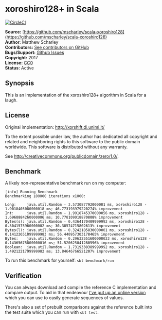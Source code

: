 # xoroshiro128+ in Scala

[![CircleCI](https://circleci.com/gh/mscharley/scala-xoroshiro128.svg?style=svg)](https://circleci.com/gh/mscharley/scala-xoroshiro128)

**Source:** [https://github.com/mscharley/scala-xoroshiro128](https://github.com/mscharley/scala-xoroshiro128)  
**Author:** Matthew Scharley  
**Contributors:** [See contributors on GitHub][gh-contrib]  
**Bugs/Support:** [Github Issues][gh-issues]  
**Copyright:** 2017  
**License:** [CC0](http://creativecommons.org/publicdomain/zero/1.0/)  
**Status:** Active

## Synopsis

This is an implementation of the xoroshiro128+ algorithm in Scala for a laugh.

## License

Original implementation: http://xorshift.di.unimi.it/

To the extent possible under law, the author has dedicated all copyright
and related and neighboring rights to this software to the public domain
worldwide. This software is distributed without any warranty.

See <http://creativecommons.org/publicdomain/zero/1.0/>.

## Benchmark

A likely non-representative benchmark run on my computer:

```
[info] Running Benchmark
Benchmarking 100000 iterations x1000:

Long:     java.util.Random - 3.573087792000001 ms, xoroshiro128 - 1.9018405080000018 ms; 46.773193979220274% improvement
Int:      java.util.Random - 1.9018745370000056 ms, xoroshiro128 - 1.6968884260000006 ms; 10.778109018870808% improvement
Bytes(s): java.util.Random - 0.4364170409999992 ms, xoroshiro128 - 0.3041575960000002 ms; 30.30574715802613% improvement
Bytes(l): java.util.Random - 0.3242185830000001 ms, xoroshiro128 - 0.14122651099999983 ms; 56.440957303178465% improvement
Bytes:    java.util.Random - 0.29632551600000023 ms, xoroshiro128 - 0.14365675800000016 ms; 51.520625041280596% improvement
Boolean:  java.util.Random - 1.7319338389999992 ms, xoroshiro128 - 1.4921221799999982 ms; 13.84646766521207% improvement
```

To run this benchmark for yourself: `sbt benchmark/run`

## Verification

You can always download and compile the reference C implementation and compare output. To
aid in that endeavour [I've put up an online version](https://ideone.com/hwDnTY) which you
can use to easily generate sequences of values.

There's also a set of prebuilt comparisons against the reference built into the test suite
which you can run with `sbt test`.

  [gh-contrib]: https://github.com/mscharley/scala-xoroshiro128/graphs/contributors
  [gh-issues]: https://github.com/mscharley/scala-xoroshiro128/issues
